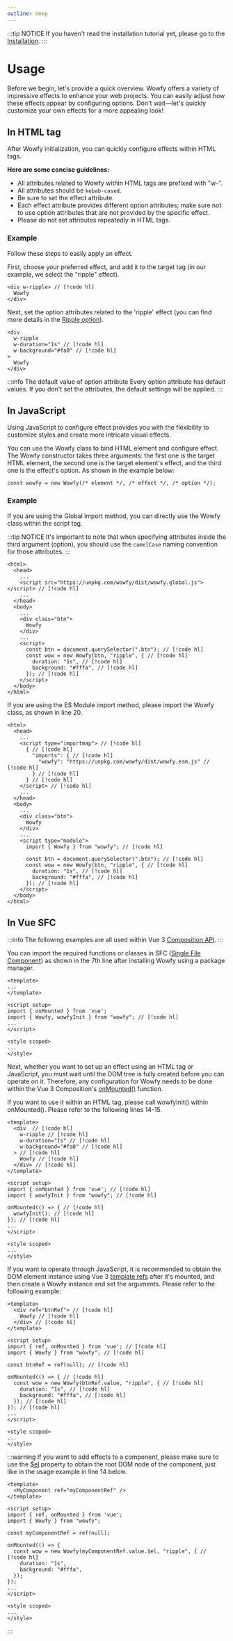 ```yaml
---
outline: deep
---
```


:::tip NOTICE
If you haven't read the installation tutorial yet, please go to the [Installation](./installation.md).
:::

# Usage

Before we begin, let's provide a quick overview. Wowfy offers a variety of impressive effects to enhance your web projects. You can easily adjust how these effects appear by configuring options. Don't wait—let's quickly customize your own effects for a more appealing look!

## In HTML tag

After Wowfy initialization, you can quickly configure effects within HTML tags.

**Here are some concise guidelines:**
- All attributes related to Wowfy within HTML tags are prefixed with "w-".
- All attributes should be `kebab-cased`.
- Be sure to set the effect attribute.
- Each effect attribute provides different option attributes; make sure not to use option attributes that are not provided by the specific effect.
- Please do not set attributes repeatedly in HTML tags.

### Example
Follow these steps to easily apply an effect. 

First, choose your preferred effect, and add it to the target tag (in our example, we select the "ripple" effect).

```html:line-numbers
<div w-ripple> // [!code hl]
  Wowfy
</div>
```

Next, set the option attributes related to the 'ripple' effect (you can find more details in the [Ripple option](/effects/ripple#option)).

```html:line-numbers
<div 
  w-ripple
  w-duration="1s" // [!code hl]
  w-background="#fa0" // [!code hl]
>
  Wowfy
</div>
```

:::info The default value of option attribute
Every option attribute has default values. If you don't set the attributes, the default settings will be applied.
:::

## In JavaScript

Using JavaScript to configure effect provides you with the flexibility to customize styles and create more intricate visual effects.

You can use the Wowfy class to bind HTML element and configure effect. The Wowfy constructor takes three arguments: the first one is the target HTML element, the second one is the target element's effect, and the third one is the effect's option. As shown in the example below:

```js:line-numbers
const wowfy = new Wowfy(/* element */, /* effect */, /* option */);
```

### Example

If you are using the Global import method, you can directly use the Wowfy class within the script tag.

:::tip NOTICE
It's important to note that when specifying attributes inside the third argument (option), you should use the `camelCase` naming convention for those attributes.
:::

```html:line-numbers
<html>
  <head>
    ...
    <script src="https://unpkg.com/wowfy/dist/wowfy.global.js"></script> // [!code hl]
    ...
  </head>
  <body>
    ...
    <div class="btn">
      Wowfy
    </div>
    ...
    <script>
      const btn = document.querySelector(".btn"); // [!code hl]
      const wow = new Wowfy(btn, "ripple", { // [!code hl]
        duration: "1s", // [!code hl]
        background: "#fffa", // [!code hl]
      }); // [!code hl]
    </script>
  </body>
</html>
```

If you are using the ES Module import method, please import the Wowfy class, as shown in line 20.

```html:line-numbers
<html>
  <head>
    ...
    <script type="importmap"> // [!code hl]
      { // [!code hl]
        "imports": { // [!code hl]
          "wowfy": "https://unpkg.com/wowfy/dist/wowfy.esm.js" // [!code hl]
        } // [!code hl]
      } // [!code hl]
    </script> // [!code hl]
    ...
  </head>
  <body>
    ...
    <div class="btn">
      Wowfy
    </div>
    ...
    <script type="module">
      import { Wowfy } from "wowfy"; // [!code hl]

      const btn = document.querySelector(".btn"); // [!code hl]
      const wow = new Wowfy(btn, "ripple", { // [!code hl]
        duration: "1s", // [!code hl]
        background: "#fffa", // [!code hl]
      }); // [!code hl]
    </script>
  </body>
</html>
```

## In Vue SFC

:::info
The following examples are all used within Vue 3 [Composition API](https://vuejs.org/guide/extras/composition-api-faq.html).
:::

You can import the required functions or classes in SFC ([Single File Component](https://vuejs.org/guide/scaling-up/sfc.html)) as shown in the 7th line after installing Wowfy using a package manager.

```vue:line-numbers
<template>
...
</template>

<script setup>
import { onMounted } from 'vue';
import { Wowfy, wowfyInit } from "wowfy"; // [!code hl]
...
</script>

<style scoped>
... 
</style>
```

Next, whether you want to set up an effect using an HTML tag or JavaScript, you must wait until the DOM tree is fully created before you can operate on it. Therefore, any configuration for Wowfy needs to be done within the Vue 3 Composition's [onMounted()](https://vuejs.org/api/composition-api-lifecycle.html#onmounted) function.

If you want to use it within an HTML tag, please call wowfyInit() within onMounted(). Please refer to the following lines 14-15.

```vue:line-numbers
<template>
  <div  // [!code hl]
    w-ripple // [!code hl]
    w-duration="1s" // [!code hl]
    w-background="#fa0" // [!code hl]
  > // [!code hl]
    Wowfy // [!code hl]
  </div> // [!code hl]
</template>

<script setup>
import { onMounted } from 'vue'; // [!code hl]
import { wowfyInit } from "wowfy"; // [!code hl]

onMounted(() => { // [!code hl]
  wowfyInit(); // [!code hl]
}); // [!code hl]
...
</script>

<style scoped>
... 
</style>
```

If you want to operate through JavaScript, it is recommended to obtain the DOM element instance using Vue 3 [template refs](https://vuejs.org/guide/essentials/template-refs.html) after it's mounted, and then create a Wowfy instance and set the arguments. Please refer to the following example:

```vue:line-numbers
<template>
  <div ref="btnRef"> // [!code hl]
    Wowfy // [!code hl]
  </div> // [!code hl]
</template>

<script setup>
import { ref, onMounted } from 'vue'; // [!code hl]
import { Wowfy } from "wowfy"; // [!code hl]

const btnRef = ref(null); // [!code hl]

onMounted(() => { // [!code hl]
  const wow = new Wowfy(btnRef.value, "ripple", { // [!code hl]
    duration: "1s", // [!code hl]
    background: "#fffa", // [!code hl]
  }); // [!code hl]
}); // [!code hl]
...
</script>

<style scoped>
... 
</style>
```

:::warning
If you want to add effects to a component, please make sure to use the [$el](https://vuejs.org/api/component-instance.html#el) property to obtain the root DOM node of the component, just like in the usage example in line 14 below.
```vue:line-numbers
<template>
  <MyComponent ref="myComponentRef" />
</template>

<script setup>
import { ref, onMounted } from 'vue';
import { Wowfy } from "wowfy";

const myComponentRef = ref(null);

onMounted(() => {
  const wow = new Wowfy(myComponentRef.value.$el, "ripple", { // [!code hl]
    duration: "1s",
    background: "#fffa",
  });
});
...
</script>

<style scoped>
... 
</style>
```
:::